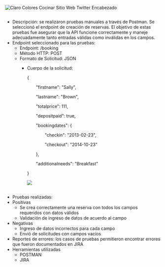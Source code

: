 
 ![Claro Colores Cocinar Sitio Web Twitter Encabezado](https://github.com/user-attachments/assets/6df3d765-8ae7-45f0-8ca1-4ac6075731ed)

 ##
- <a name="_224u9ma7ck5j"></a>Descripción: se realizaron pruebas manuales a través de Postman. Se seleccionó el endpoint de creación de reservas. El objetivo de estas pruebas fue asegurar que la API funcione correctamente y maneje adecuadamente tanto  entradas válidas como  inválidas en los campos.
- Endpoint seleccionado para las pruebas: 
  - Endpoint: /booking
  - Método HTTP: POST
  - Formato de Solicitud: JSON
    - Cuerpo de la solicitud: 

      {

      `    `"firstname": "Sally",

      `    `"lastname": "Brown",

      `    `"totalprice": 111,

      `    `"depositpaid": true,

      `    `"bookingdates": {

      `        `"checkin": "2013-02-23",

      `        `"checkout": "2014-10-23"

      `    `},

      `    `"additionalneeds": "Breakfast"

      }

      ![](Aspose.Words.d8f49c6c-713d-4ca4-9bf4-79fccd933f3a.001.png)
##
- <a name="_vt4f4sz7mo2o"></a>Pruebas realizadas: 
- Positivas 
  - Se crea correctamente una reserva con todos los campos requeridos con datos válidos
  - Validación de ingreso de datos de acuerdo al campo  
- Negativas 
  - Ingreso de datos incorrectos para cada campo 
  - Envió de solicitudes con campos vacíos 
- Reportes de errores: los casos de pruebas permitieron encontrar errores que  fueron documentados en JIRA
- Herramientas utilizadas 
  - POSTMAN 
  - JIRA


